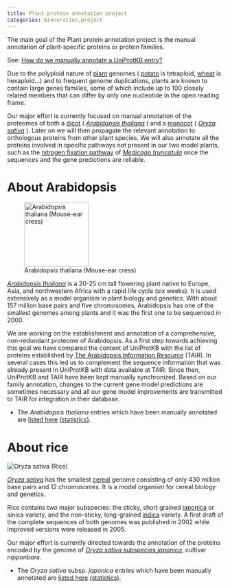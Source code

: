 ```yaml
---
title: Plant protein annotation project
categories: biocuration,project
---
```


The main goal of the Plant protein annotation project is the manual annotation of plant-specific proteins or protein families.

See: [How do we manually annotate a UniProtKB entry?](https://www.uniprot.org/faq/45)

Due to the polyploid nature of [plant](https://www.uniprot.org/taxonomy/33090) genomes ( [potato](https://www.uniprot.org/taxonomy/4113) is tetraploid, [wheat](https://www.uniprot.org/taxonomy/4565) is hexaploid...) and to frequent genome duplications, plants are known to contain large genes families, some of which include up to 100 closely related members that can differ by only one nucleotide in the open reading frame.

Our major effort is currently focused on manual annotation of the proteomes of both a [dicot](https://www.uniprot.org/taxonomy/71240) ( [*Arabidopsis thaliana*](https://www.uniprot.org/taxonomy/3702) ) and a [monocot](https://www.uniprot.org/taxonomy/4447) ( [*Oryza sativa*](https://www.uniprot.org/taxonomy/4530) ). Later on we will then propagate the relevant annotation to orthologous proteins from other plant species. We will also annotate all the proteins involved in specific pathways not present in our two model plants, such as the [nitrogen fixation pathway](https://www.uniprot.org/keywords/KW-0536) of [*Medicago truncatula*](https://www.uniprot.org/taxonomy/3880) once the sequences and the gene predictions are reliable.

# About Arabidopsis

<figure><img src="https://github.com/ebi-uniprot/uniprot-manual/raw/main/images/arabidopsis.jpg" title="Arabidopsis thaliana picture kindly provided by Volker Knoop" width="150" alt="Arabidopsis thaliana (Mouse-ear cress)" /><figcaption aria-hidden="true">Arabidopsis thaliana (Mouse-ear cress)</figcaption></figure>

[*Arabidopsis thaliana*](https://www.uniprot.org/taxonomy/3702) is a 20-25 cm tall flowering plant native to Europe, Asia, and northwestern Africa with a rapid life cycle (six weeks). It is used extensively as a model organism in plant biology and genetics. With about 157 million base pairs and five chromosomes, Arabidopsis has one of the smallest genomes among plants and it was the first one to be sequenced in 2000.

We are working on the establishment and annotation of a comprehensive, non-redundant proteome of Arabidopsis. As a first step towards achieving this goal we have compared the content of UniProtKB with the list of proteins established by [The Arabidopsis Information Resource](http://www.arabidopsis.org/) (TAIR). In several cases this led us to complement the sequence information that was already present in UniProtKB with data available at TAIR. Since then, UniProtKB and TAIR have been kept manually synchronized. Based on our family annotation, changes to the current gene model predictions are sometimes necessary and all our gene model improvements are transmitted to TAIR for integration in their database.

-   The *Arabidopsis thaliana* entries which have been manually annotated are [listed here](https://ftp.uniprot.org/pub/databases/uniprot/current_release/knowledgebase/complete/docs/arath) [(statistics)](https://www.uniprot.org/biocuration%5Fproject/Plants/statistics/#Arabidopsisthaliana).

# About rice

![Oryza sativa (Rice)](https://github.com/ebi-uniprot/uniprot-manual/raw/main/images/rice.jpg "Rice picture kindly provided by Sharon Stern")

[*Oryza sativa*](https://www.uniprot.org/taxonomy/4530) has the smallest [cereal](https://www.uniprot.org/taxonomy/4479) genome consisting of only 430 million base pairs and 12 chromosomes. It is a model organism for cereal biology and genetics.

Rice contains two major subspecies: the sticky, short grained [japonica](https://www.uniprot.org/taxonomy/39947) or sinica variety, and the non-sticky, long-grained [indica](https://www.uniprot.org/taxonomy/39946) variety. A first draft of the complete sequences of both genomes was published in 2002 while improved versions were released in 2005.

Our major effort is currently directed towards the annotation of the proteins encoded by the genome of [*Oryza sativa* subspecies *japonica*](https://www.uniprot.org/taxonomy/39947), cultivar *nipponbare*.

-   The *Oryza sativa* subsp. *japonica* entries which have been manually annotated are [listed here](https://ftp.uniprot.org/pub/databases/uniprot/current_release/knowledgebase/complete/docs/rice) [(statistics)](https://www.uniprot.org/biocuration%5Fproject/Plants/statistics/#Oryzasativasubspjaponica).
